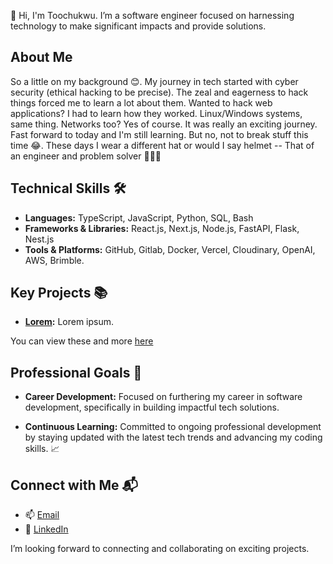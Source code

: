 👋 Hi, I'm Toochukwu. I’m a software engineer focused on harnessing technology to make significant impacts and provide solutions.

## About Me
So a little on my background 😊. My journey in tech started with cyber security (ethical hacking to be precise). The zeal and eagerness to hack things forced me to learn a lot about them. Wanted to hack web applications? I had to learn how they worked. Linux/Windows systems, same thing. Networks too? Yes of course. It was really an exciting journey. Fast forward to today and I'm still learning. But no, not to break stuff this time 😂. These days I wear a different hat or would I say helmet -- That of an engineer and problem solver 👷🏾‍♂️

## Technical Skills 🛠️
- **Languages:** TypeScript, JavaScript, Python, SQL, Bash
- **Frameworks & Libraries:** React.js, Next.js, Node.js, FastAPI, Flask, Nest.js
- **Tools & Platforms:** GitHub, Gitlab, Docker, Vercel, Cloudinary, OpenAI, AWS, Brimble.


## Key Projects 📚
- **[Lorem](https://):** Lorem ipsum.

You can view these and more [here](https:///#)

## Professional Goals 🚀
- **Career Development:** Focused on furthering my career in software development, specifically in building impactful tech solutions.
  
- **Continuous Learning:** Committed to ongoing professional development by staying updated with the latest tech trends and advancing my coding skills. 📈

## Connect with Me 📬
- 📫 [Email](chukwu.toochukwu@lmu.edu.ng)
- 🔗 [LinkedIn](https://www.linkedin.com/in/toochukwu-chukwu)

I’m looking forward to connecting and collaborating on exciting projects.
